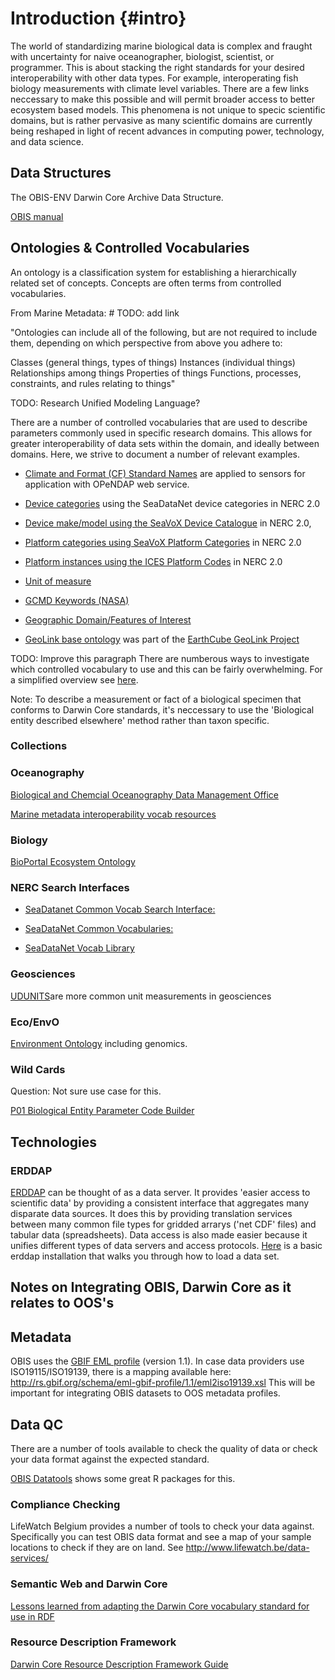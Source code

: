# Introduction {#intro}
The world of standardizing marine biological data is complex and fraught with uncertainty for naive oceanographer, biologist, scientist, or programmer. 
This is about stacking the right standards for your desired interoperability with other data types. 
For example, interoperating fish biology measurements with climate level variables. 
There are a few links neccessary to make this possible and will permit broader access to better ecosystem based models. 
This phenomena is not unique to specic scientific domains, but is rather pervasive as many scientific domains are currently being reshaped in light of recent advances in computing power, technology, and data science.

## Data Structures

The OBIS-ENV Darwin Core Archive Data Structure.

[OBIS manual]("https://obis.org/manual/")

## Ontologies & Controlled Vocabularies

An ontology is a classification system for establishing a hierarchically related set of concepts. Concepts are often terms from controlled vocabularies.

From Marine Metadata: # TODO: add link

"Ontologies can include all of the following, but are not required to include them, depending on which perspective from above you adhere to:

Classes (general things, types of things)
Instances (individual things)
Relationships among things
Properties of things
Functions, processes, constraints, and rules relating to things"

TODO: Research Unified Modeling Language?

There are a number of controlled vocabularies that are used to describe parameters commonly used in specific research domains. This allows for greater interoperability of data sets within the domain, and ideally between domains. Here, we strive to document a number of relevant examples. 

* [Climate and Format (CF) Standard Names]("http://cfconventions.org/standard-names.html") are applied to sensors for application with OPeNDAP web service. 

* [Device categories]("http://vocab.nerc.ac.uk/collection/L05/current/") using the SeaDataNet device categories in NERC 2.0

* [Device make/model using the SeaVoX Device Catalogue]("http://vocab.nerc.ac.uk/collection/L22/current/") in NERC 2.0, 

* [Platform categories using SeaVoX Platform Categories]("http://vocab.nerc.ac.uk/collection/L06/current/") in NERC 2.0

* [Platform instances using the ICES Platform Codes]("http://vocab.nerc.ac.uk/collection/C17/current/") in NERC 2.0

* [Unit of measure]("http://vocab.nerc.ac.uk/collection/P06/current/") 

* [GCMD Keywords (NASA)]("http://vocab.nerc.ac.uk/collection/P04/current/")

* [Geographic Domain/Features of Interest]("http://vocab.nerc.ac.uk/collection/C19/current/")

* [GeoLink base ontology](http://schema.geolink.org/1.0/base/main.html) was part of the [EarthCube GeoLink Project](http://www.geolink.org/)

TODO: Improve this paragraph
There are numberous ways to investigate which controlled vocabulary to use and this can be fairly overwhelming. For a simplified overview see [here]("http://seadatanet.maris2.nl/v_bodc_vocab_v2/vocab_relations.asp?lib=P08").

Note: To describe a measurement or fact of a biological specimen that conforms to Darwin Core standards, it's neccessary to use the 'Biological entity described elsewhere' method rather than taxon specific.

### Collections

### Oceanography

[Biological and Chemcial Oceanography Data Management Office](http://www.bco-dmo.org/)

[Marine metadata interoperability vocab resources](https://mmisw.org/ont/#/)

### Biology

[BioPortal Ecosystem Ontology](http://bioportal.bioontology.org/ontologies/ECSO)

### NERC Search Interfaces

* [SeaDatanet Common Vocab Search Interface:](http://seadatanet.maris2.nl/v_bodc_vocab_v2/welcome.asp)

* [SeaDataNet Common Vocabularies:](https://www.seadatanet.org/Standards/Common-Vocabularies/)

* [SeaDataNet Vocab Library](http://seadatanet.maris2.nl/v_bodc_vocab_v2/vocab_relations.asp?lib=P08)


### Geosciences

[UDUNITS](https://www.unidata.ucar.edu/software/udunits/)are more common unit measurements in geosciences

### Eco/EnvO

[Environment Ontology]("http://www.obofoundry.org/ontology/envo.html") including genomics.

### Wild Cards

Question: Not sure use case for this. 

[P01 Biological Entity Parameter Code Builder]("https://www.bodc.ac.uk/resources/vocabularies/vocabulary_builder/biomodel/")

## Technologies

### ERDDAP

[ERDDAP]("https://coastwatch.pfeg.noaa.gov/erddap/index.html") can be thought of as a data server. It provides 'easier access to scientific data' by providing a consistent interface that aggregates many disparate data sources. It does this by providing translation services between many common file types for gridded arrarys ('net CDF' files) and tabular data (spreadsheets). Data access is also made easier because it unifies different types of data servers and access protocols. [Here]("https://github.com/HakaiInstitute/erddap-basic") is a basic erddap installation that walks you through how to load a data set.


## Notes on Integrating OBIS, Darwin Core as it relates to OOS's

## Metadata

OBIS uses the [GBIF EML profile](http://rs.gbif.org/schema/eml-gbif-profile/1.1/eml-gbif-profile.xsd) (version 1.1). In case data providers use ISO19115/ISO19139, there is a mapping available here: http://rs.gbif.org/schema/eml-gbif-profile/1.1/eml2iso19139.xsl This will be important for integrating OBIS datasets to OOS metadata profiles.

## Data QC

There are a number of tools available to check the quality of data or check your data format against the expected standard.

[OBIS Datatools](https://obis.org/manual/processing/) shows some great R packages for this.

### Compliance Checking 

LifeWatch Belgium provides a number of tools to check your data against.
Specifically you can test OBIS data format and see a map of your sample locations to check if they are on land.
See http://www.lifewatch.be/data-services/

### Semantic Web and Darwin Core

[Lessons learned from adapting the Darwin Core vocabulary standard for use in RDF]("http://www.semantic-web-journal.net/system/files/swj1093.pdf")

### Resource Description Framework

[Darwin Core Resource Description Framework Guide]("https://dwc.tdwg.org/rdf/")
